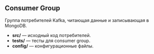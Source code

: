 ## Consumer Group

Группа потребителей Kafka, читающая данные и записывающая в MongoDB.

- **src/** — исходный код потребителей.
- **tests/** — тесты для consumer group.
- **config/** — конфигурационные файлы.

